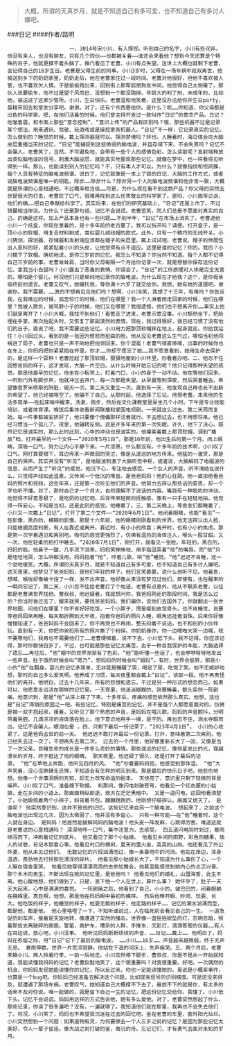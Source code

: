 > 大概，所谓的天真岁月，就是不知道自己有多可爱，也不知道自己有多讨人嫌吧。

###日记
####作者/路明

						一、3014号宋小川，有人探视。听到自己的名字，小川有些诧异。他没有亲人，也没有朋友，只有几个同伙——也都被关着——谁还会来看他？想到今天还算是个特殊的日子，他就更摸不着头脑了。推门看见了老曹。小川有点失望。这世上大概也就剩下老曹，会记得自己的16岁生日。老曹是父母生前的同事。小川3岁时，父母在一场车祸中双双离世，他被送到乡下的奶奶家里。奶奶走后，他在老曹家住过一段时间。老曹对他很好，但他不喜欢被人管，也不喜欢欠人情。于是偷偷跑出来，回到街上那帮狐朋狗友中间。他觉得自己太倒霉了。那伙人说要偷车，他不过是望个风而已，没想到一个都没跑掉。年龄大的判了刑，未成年的，比如他，被送进了这家少管所。小川，生日快乐。老曹温和地笑着，这里没办法给你开生日party，蛋糕带回去和室友分享吧。谢谢。对了，还有个东西要给你。是什么？呃……你知道，你父母都是出色的科学家。嗯，在他们活着的时候。他们曾主持开发过一款叫作“日记”的意念产品。日记？他皱着眉，和市面上那些“意念控制”、“意识上传”的产品有区别吗？哦，那些机器不过是记录某个想法，用来通讯、驾驶、玩游戏或是操控家务机器人。“日记”不一样，它记录真实的记忆。怎么做到的？睡觉的时候，戴上探测器就可以。探测梦境吗？非也。人睡着时，海马体会向大脑皮层重播当天的记忆，“日记”能捕捉到这些微弱的脑电波，并且存储下来。不会失真吗？记忆不会骗人。老曹笑了，当然，不可避免地，会带有一些个人的感情色彩。怎么读取呢？发射端释放出类似脑电波的信号，刺激大脑皮层，就能真实地重现那些记忆。就像在梦中，也一样看得见听得到一样。那么，也能读到别人的记忆吗？不，只有本人才可以。为什么？就像指纹和视网膜，每个人具有特征的脑电波频谱。说白了，记忆就像是一本上了锁的日记，大脑的工作方式，或者说脑电波频谱是唯一的钥匙。除非……除非什么？除非另一个人的脑电波频谱和他非常一致，大概就是所谓的心意相通吧。不过概率相当低……可是，为什么现在看不到这款产品？你父母的突然去世是很大的打击，老曹叹了口气，很难再找到这么优秀敬业的科学家了。是吗，小川面带讥讽，他们的确……把自己奉献给科学了。其实后来，在他们的研究基础上，“日记”还是上市了。不过销量相当惨淡。为什么？还是那句话，记忆不会说谎。老曹苦笑，而人们总是不愿面对真实的自己。的确是这样。加上产品本身也有一些问题……不到半年，“日记”在市场上消失了。老曹递给小川一个纸盒，你现在拿着的，是十多年前的老古董了。我可以拆开吗？请便。打开盒子，是一顶小小的软帽，用复合材料制成，类似婴儿绒线帽的款式。此外，只有一个精巧的无线开关。小川猜测，探测器、存储器和发射端应该都在帽子的夹层里。戴上试试吧。老曹说。帽子的伸展性出人意料的好，紧紧贴着小川的头皮，让他觉得有点不适应。这里是谁的记忆？你的。我的？小川摘下了软帽。确切地说，是你三岁前的记忆。我怎么不知道？你当然不知道。每个人都不记得自己三岁前的事。老曹耸耸肩，当时你父母每隔一个月给你记录一次，就是想替你保存这份记忆。拿我当小白鼠吗？小川露出了恶毒的表情。你误会了。“日记”的工作原理对人体是完全无害的，哪怕是个婴儿。何况他们只是单纯地记录你的脑电波。为什么现在才给我？这个，是你母亲临终前的遗言。老曹又叹气，她嘱托我，等你满十六岁了就交给你。我想，她有她的道理吧。谢谢你。我不需要。……真的不想再见见他们吗？想啊，小川冷笑，我想了十三年，有用吗？你告诉我，在我难过的时候，孤苦伶仃的时候，他们在哪里？我一个人淋着雨走回家的时候，他们在哪里？我被人欺负，被骂野小子的时候，他们又在哪里？我很遗憾，他们也不想离开你……事实上他们就是离开了！小川大喊，我找不到他们！看管走了进来，老曹示意没事。小川颓然坐下，把脸埋在手掌。再次抬起头时，又恢复了那副漠然的表情。现在，我过得很好，我已经习惯了没有他们的日子。直说了吧，我不需要这些记忆。小川用力把那顶软帽摔在地上，起身就走。你给我站住！小川回过头，看到的是一张因为愤怒而扭曲的脸。他从没见老曹这么生气过，哪怕当初他闯祸进了局子，老曹也只是一声不响地把他领回来。你个混蛋！老曹气得直哆嗦，出事的时候你也在车上，你妈妈把你紧紧抱在怀里，你才……你却宁愿忘了她……我不愿意看到，她用生命去保护的，是这样一个孬种！老曹捡起了那顶软帽，狠狠地塞到小川怀里，你看着办吧。二、他忍不住回想爸妈的样子，这才发现，大脑一片空白。从什么时候开始忘记的呢？他只记得那种失望的感觉。那是他最早的记忆。他坐在小板凳上，盯着门口，小小的身子一动不动。他在等他们回来。一听到门外有脚步声，他就冲过去开门，每一次都是失望。从早晨等到深夜，然后哭着睡去。希望像普罗米修斯的肝脏，毁灭一次，第二天又重生一次。直到有一天，他发现自己再也长不出新的希望了。他已经被啄空了。他骗不了自己。从那时起，他选择了忘记。他恨老曹。本来他的生活多简单——在起床哨中醒来，洗漱，跑步，然后在文化课教室里呆坐几个小时。下午是专业技能培训，或者体育课。晚饭后集体收看新闻联播和爱国电视剧。一天就这么过去。第二天周而复始。每一件事都被安排好了，他只要像个傀儡那样活着就行。不去想过去，也不用想将来。他已经习惯当一个孤儿了。夜里，他辗转反侧。这是许多年来的第一次失眠。许久，他下了决心。既然记忆是诚实的，那么此时此刻，心中的冲动也是诚实的。他摸索着戴上那顶软帽，调到“播放”档，打开最早的一个文件——“2020年5月1日”。那是16年前，他出生后的第一个月。闭上眼睛，深吸一口气，努力让内心平静下来。一片漆黑，什么都没有。十多年前的技术啊，小川叹了口气。刚打算要摘下，耳边传来一声微弱的哭泣，像是从遥远的地方传来。他猛的一激灵，那是自己的哭声。其实并没有“听见”，是电磁波刺激了大脑听觉中枢，或者说，大脑解码了电磁波的信息，从而产生了“听见”的感觉。他沉下心，专注地去感受。一个女人的声音。听不清她在说什么，只觉得声线如此温柔。又传来一个低沉的嗓音。是爸爸妈妈！他的心狂跳。他一直拒绝看爸妈的照片和视频，这些年来，还是第一次听见他们的声音。他努力去辨认那些话的意思，却一个字也听不懂。对了，那时自己才一个月大，自然理解不了说话的内容。嘴唇有一种吸吮的冲动。他觉得不好意思极了，是吃奶的记忆吧。后背传来轻微的抚触感，像有一只手在轻轻地拍。他觉得一阵安心。不知是当初，还是此刻的感觉。他睡着了。三、第二天晚上，等舍友们都睡着了，小川又一次戴上“日记”，打开了第二个文件——“2020年6月1日”。他闭着眼睛，也能“看见”一些影像，黑白的，模糊的影像。那是十六年前，他的眼睛刚刚看到的世界。他无法辨认出人脸，只能根据亮度判断，有人在靠近或离开。靠近时，有小小的欣喜；离开时，也有小小的焦虑。那是第一次学着遇见和离别吧。吸吮的感觉更强烈了，仿佛有温热的液体注入，喉头一股甘甜。又一次，他在轻柔的拍打中睡去。“2020年7月1日”，刚打开，就看见一张脸。年轻的，黑白的，妈妈的脸。他鼻子一酸，几乎流下泪来。妈妈笑眯眯地，用手指逗弄着“他”的嘴唇。而“他”只是哇哇地哭，怎么哄都没用。妈妈抱着“他”，哼着儿歌，哄“他”睡觉。“他”迟迟不肯睡，还一个劲地傻笑。大概，所谓的天真岁月，就是不知道自己有多可爱，也不知道自己有多讨人嫌吧。这天夜里，他梦见了爸爸妈妈，是他们年轻的样子。他们言笑晏晏，说什么他听不见。他着急，想喊，喉咙却像被卡住了一样，发不出声音。他好像从来没有梦见过他们。即使有，也在醒来的一瞬间忘记了。第二天，小川忍不住给老曹打了个电话。老曹有点意外。他从不联系老曹，以往都是老曹满世界找他。曹叔叔，他迟疑着，我就想问你，我爸妈刚走的那段时间，我是怎么过的？你当时昏过去了，醒来就哭，要找爸爸妈妈。我们骗你，说他们去国外了。你就翻出一张世界地图，问他们在哪里？你不肯好好吃饭，一个小胖子，愣是瘦到皮包骨头。也不肯睡觉，说要等爸妈回来再睡，每天都折腾到大半夜，抱着你爸妈的照片入睡，眼角还挂着泪珠。后来你好像慢慢知道了，爸爸妈妈不会回来了。你不再哭也不再闹，整天闷着不说话，也不和别的小伙伴玩。直到有一天，你把你爸妈所有的照片撕了个粉碎。你奶奶揍你，你一边嚎啕大哭一边喊，我不要等他们，我再也不需要他们了……老曹哽咽着，说不下去。小川低下头。我不记得。你应该记得，那时你都快四岁了。不过，也可能是那些记忆太痛苦，出于一种自我保护的本能，大脑选择了遗忘……再往后，“他”眼中的世界渐渐有了色彩，“他”能听懂一些话了，也会咿咿呀呀地发出一些声音。肚子饿的时候会叫“嗯乃”，想妈妈的时候会叫“姆妈”。有时，世界会旋转，那是小小的“他”在翻身。婴儿的记忆多简单，无非就是睡醒了哭，喝足了尿，吃饱了笑。他不无嫉妒地想，那时的自己多么爱笑啊。他养成了习惯，每天夜里都会戴上“日记”，读取一段。他不再责怪他们的离开。他明白，过去十几年来，所有的怨恨和遗忘，不过是另一种形式的想念而已。如果可以，他愿意永远活在那样的记忆里。一天夜里，他迷迷糊糊的，刚要睡着，额头突然一阵剧痛。他意识到，那是“他”从床上摔了下来。十多年后，疼痛的感觉依然那么真实。他想，这也是“日记”滞销的原因之一吧。有些记忆，特别是痛苦的记忆，并不是每个人都愿意面对的。仿佛是被一双手抱起来，接着，又听见了那个熟悉的声音，是妈妈在唱儿歌。妈妈的声音颤抖，分明带着哭腔。几滴凉凉的液体落在脸上。他下意识地用手一摸，是干的。再也忍不住，泪水夺眶而出。记忆不会骗人。眼泪也是 。四、只剩下最后一份记录了，“2023年4月1日”。 小川的心收紧了。这是爸妈去世的前一天。 他迟迟不敢打开最后一份记录。打开，意味着第二次离别。他已经失去过一次了，不想再失去第二次。 过去的一个月里，他好像重新长大了一回，又像是当了一次父亲。目睹生命的成长是一件多么奇妙的事情。那些遥远的记忆，像恒星发出的光，穿越漫长的岁月，终于抵达了他的眼睛。 那天夜里，他迟疑了很久，还是打开了最后的记录。 “他”在草地上奔跑，他听见四月的风。 “他”吵着要妈妈抱，他感受到那体温。 “他”大声笑着，没心没肺肆无忌惮，不知道会有怎样的明天到来。那是最后的快乐日子吧，他悲伤地想。他像一个世事洞明的先知，却无力改写命运的剧本。 天快亮了，意识里只剩下轻微的背景噪声。小川叹了口气，准备摘下软帽。 刹那间，像闪电划破苍穹，他看见一个红衣服的小姑娘，走在乡间的小道上。那画面稍纵即逝，熄灭在茫茫黑暗中。 又是一道闪电，这回他看清楚了，小姑娘梳着两个小辫子，斜背着书包，蹦蹦跳跳的。他刚想仔细辨认。画面又熄灭了。 是谁呢？ 他突然意识到，这并不是他的记忆。这些记忆来自另一个脑电波。 想起来了，之前这个脑电波也出现过几次，因为太微弱了，他并没有多留心。 只有一种可能——在“他”睡着时，这个人就在身边。 是妈妈！他居然能破解妈妈的脑电波！他头皮一阵发麻，心跳得厉害。难道这就是老曹说的心意相通吗？ 深深地呼一口气，集中注意力，去感受。 四五道闪电同时划过，暴雨倾泻而下，冲刷着记忆的底片。 他又看见了那个小姑娘。 他看见乡间的田野，彩色的糖果，恼人的试卷，日记本锁着心事。他看见村口的槐树，夏天的萤火虫，高高的山岗。他还看见了外公外婆，他从未见过他们。 无数记忆的片段汹涌而过，像一条暴雨中的河流。他站在岸边，浑身湿透，费劲地去打捞那些漂浮的碎片。 他看见那小姑娘长大了，不知道为什么事伤了心，一个人躲在宿舍里哭。 他看见她穿得漂漂亮亮的去参加舞会，他甚至能感觉到她内心的忐忑兴奋。那个木木的男生，不断出现在她的记忆里，是爸爸吗？ 他看见他们的婚礼，山盟海誓，此生不离。他心酸地想，他们做到了。只是，丢下他一个人在世上，算什么事？ 她怀孕了，肚子一天天大起来，心中是满满的喜悦。 一阵剧痛之后，他看到了自己，小小的，皱巴巴的，闭着眼躺在襁褓里。真丑啊，他想。那是他在妈妈眼中最初的模样。 然后他睁开眼、吵闹、玩耍、长大。他吃饭的样子，他睡觉的样子，他耍无赖的样子，他走路的样子…… 记忆的潮水汹涌而至，都是他，都是他。 他心里咯噔了一下，不知听谁说过，人在临死前会看见自己的一生。 一道急促的刹车声，接着是天旋地转，像遭遇了突然的撞击。世界像一盏摇摇欲坠的灯，忽明忽暗，照着那些支离破碎的画面。警笛，救护车，嘈杂的人群，手推车，无影灯，滴滴答答的仪器……有人在耳边说，放心吧，小川没事。 他听见妈妈断断续续的声音，……日记……戴上…… 他明白了，妈妈在弥留之际，用“日记”记下了最后的脑电波。 ……小川……16岁…… 声音越来越微弱，终于无声无息。 暴雨停歇。世界一片荒凉寂静。他站在干涸的河床上，失声痛哭。五、两个月后，老曹来接小川。两人拎着行李，一前一后地走。小川突然停下脚步，曹叔叔，你是不是从一开始就知道，我能读懂我妈妈的记忆？老曹狡黠地笑了，这个很重要吗？对我很重要。好吧。一次偶然的机会，你妈妈发现她能读懂你的记忆，所以反过来，你也一定能读懂她的。虽说是小概率事件，也算是一个bug吧。你妈妈已经准备去解决这个问题，比如提高信号的识别精度。可是还没来得及，就遭遇了那场车祸。老曹叹气，她知道自己大概撑不下去了，最放不下的就是你，有太多的话来不及对你说。唯一能做的，就是留下自己一生的记忆，把这份记忆交给你。我懂了。小川低下头。记忆不会说谎。妈妈用这样的方式告诉他，她有多么爱他。对了，老曹突然想起了什么，那些记录，你读了很多遍吧？没有，一遍就够了。我知道他们就在那里，我再也不会失去他们了。何况，小川笑了，妈妈也不希望我沉迷在过去的回忆吧。坐在老曹的车里，窗外阳光灿烂。小川突然想到一个问题：如果造物有灵，为何要擦去一个人三岁之前的记忆？是因为那些记忆太美好，令人一辈子留连。像大战之前打破的釜，凿沉的舟。忘记它们，才有勇气去面对未知的岁月。			  		